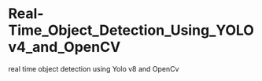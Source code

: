 # Real-Time_Object_Detection_Using_YOLOv4_and_OpenCV
real time object detection using Yolo v8 and OpenCv 
